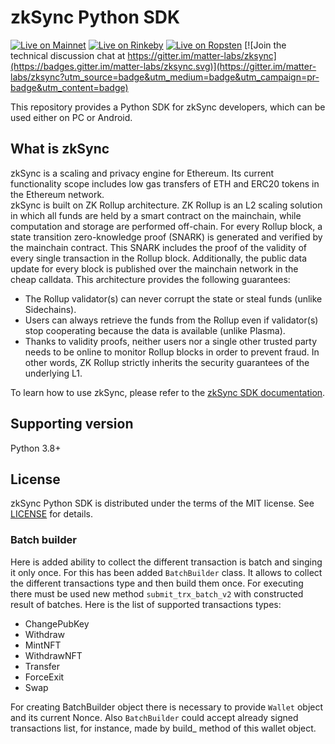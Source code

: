 # zkSync Python SDK

[![Live on Mainnet](https://img.shields.io/badge/wallet-Live%20on%20Mainnet-blue)](https://wallet.zksync.io)
[![Live on Rinkeby](https://img.shields.io/badge/wallet-Live%20on%20Rinkeby-blue)](https://rinkeby.zksync.io)
[![Live on Ropsten](https://img.shields.io/badge/wallet-Live%20on%20Ropsten-blue)](https://ropsten.zksync.io)
[![Join the technical discussion chat at https://gitter.im/matter-labs/zksync](https://badges.gitter.im/matter-labs/zksync.svg)](https://gitter.im/matter-labs/zksync?utm_source=badge&utm_medium=badge&utm_campaign=pr-badge&utm_content=badge)

This repository provides a Python SDK for zkSync developers, which can be used either on PC or Android.

## What is zkSync

zkSync is a scaling and privacy engine for Ethereum. Its current functionality scope includes low gas transfers of ETH
and ERC20 tokens in the Ethereum network.  
zkSync is built on ZK Rollup architecture. ZK Rollup is an L2 scaling solution in which all funds are held by a smart
contract on the mainchain, while computation and storage are performed off-chain. For every Rollup block, a state
transition zero-knowledge proof (SNARK) is generated and verified by the mainchain contract. This SNARK includes the
proof of the validity of every single transaction in the Rollup block.
Additionally, the public data update for every block is published over the mainchain network in the cheap calldata.
This architecture provides the following guarantees:

- The Rollup validator(s) can never corrupt the state or steal funds (unlike Sidechains).  
- Users can always retrieve the funds from the Rollup even if validator(s) stop cooperating because the data is available (unlike Plasma).
- Thanks to validity proofs, neither users nor a single other trusted party needs to be online to monitor Rollup blocks in order to prevent fraud.
In other words, ZK Rollup strictly inherits the security guarantees of the underlying L1.

To learn how to use zkSync, please refer to the [zkSync SDK documentation](https://zksync.io/api/sdk/python/tutorial.html).
## Supporting version
Python 3.8+ 

## License

zkSync Python SDK is distributed under the terms of the MIT license.
See  [LICENSE](LICENSE) for details.


### Batch builder ###
Here is added ability to collect the different transaction is batch and singing it only once. For this has been added
`BatchBuilder` class. It allows to collect the different transactions type and then build them once. For executing there must be used 
new method `submit_trx_batch_v2` with constructed result of batches. Here is the list of supported transactions types:
* ChangePubKey
* Withdraw
* MintNFT
* WithdrawNFT
* Transfer
* ForceExit
* Swap

For creating BatchBuilder object there is necessary to provide `Wallet` object and its current Nonce.
Also `BatchBuilder` could accept already signed transactions list, for instance,
made by build_ method of this wallet object.

